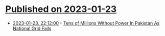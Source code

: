 # [Published on 2023-01-23](index.md)

* [2023-01-23, 22:12:00](https://hardware.slashdot.org/story/23/01/23/2150251/tens-of-millions-without-power-in-pakistan-as-national-grid-fails?utm_source=rss1.0mainlinkanon&utm_medium=feed) - [Tens of Millions Without Power In Pakistan As National Grid Fails](https://hardware.slashdot.org/story/23/01/23/2150251/tens-of-millions-without-power-in-pakistan-as-national-grid-fails?utm_source=rss1.0mainlinkanon&utm_medium=feed)
